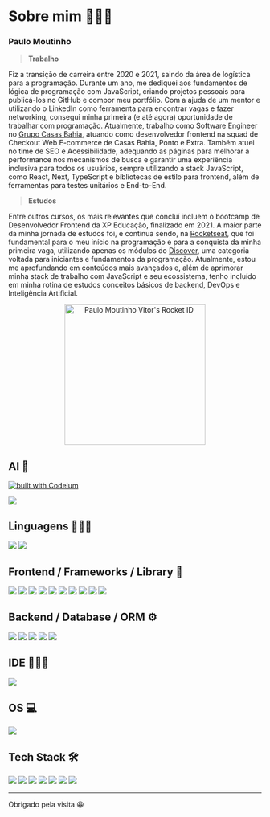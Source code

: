 <h1>Sobre mim 👨🏾‍💻</h1>
<h3>Paulo Moutinho</h3>

>**Trabalho**
<p>
 Fiz a transição de carreira entre 2020 e 2021, saindo da área de logística para a programação. Durante um ano, me dediquei aos fundamentos de lógica de programação com JavaScript, criando projetos pessoais para publicá-los no GitHub e compor meu portfólio. Com a ajuda de um mentor e utilizando o LinkedIn como ferramenta para encontrar vagas e fazer networking, consegui minha primeira (e até agora) oportunidade de trabalhar com programação.
 Atualmente, trabalho como Software Engineer no <a href="https://ri.grupocasasbahia.com.br/a-companhia/nossas-marcas/">Grupo Casas Bahia</a>, atuando como desenvolvedor frontend na squad de Checkout Web E-commerce de Casas Bahia, Ponto e Extra. Também atuei no time de SEO e Acessibilidade, adequando as páginas para melhorar a performance nos mecanismos de busca e garantir uma experiência inclusiva para todos os usuários, sempre utilizando a stack JavaScript, como React, Next, TypeScript e bibliotecas de estilo para frontend, além de ferramentas para testes unitários e End-to-End.
</p>

>**Estudos**
<p>
Entre outros cursos, os mais relevantes que concluí incluem o bootcamp de Desenvolvedor Frontend da XP Educação, finalizado em 2021. A maior parte da minha jornada de estudos foi, e continua sendo, na <a href="https://app.rocketseat.com.br/me/paulo-moutinho-vitor-08258">Rocketseat</a>, que foi fundamental para o meu início na programação e para a conquista da minha primeira vaga, utilizando apenas os módulos do <a href="https://www.rocketseat.com.br/discover">Discover</a>, uma categoria voltada para iniciantes e fundamentos da programação. Atualmente, estou me aprofundando em conteúdos mais avançados e, além de aprimorar minha stack de trabalho com JavaScript e seu ecossistema, tenho incluído em minha rotina de estudos conceitos básicos de backend, DevOps e Inteligência Artificial.
</p>

<div align="center">
 <a href="https://app.rocketseat.com.br/me/paulo-moutinho-vitor-08258"><img src="https://app.rocketseat.com.br/api/rocketid/share?slug=paulo-moutinho-vitor-08258&type=card" width="280" alt="Paulo Moutinho Vitor's Rocket ID"/></a>
</div>

## AI 🤖
[![built with Codeium](https://codeium.com/badges/main)](https://codeium.com)
<div display="inline">
<img src="https://img.shields.io/badge/ChatGPT-74aa9c?style=for-the-badge&logo=openai&logoColor=white" />
</div>

## Linguagens 👨🏾‍💻
<div display="inline">
<img src="https://img.shields.io/badge/JavaScript-323330?style=for-the-badge&logo=javascript&logoColor=F7DF1E" />
<img src="https://img.shields.io/badge/TypeScript-007ACC?style=for-the-badge&logo=typescript&logoColor=white" />
</div>

## Frontend / Frameworks / Library 🚀
<div display="inline">
 <img src="https://img.shields.io/badge/HTML5-E34F26?style=for-the-badge&logo=html5&logoColor=white" />
<img src="https://img.shields.io/badge/Tailwind_CSS-38B2AC?style=for-the-badge&logo=tailwind-css&logoColor=white" />
<img src="https://img.shields.io/badge/React-20232A?style=for-the-badge&logo=react&logoColor=61DAFB" />
<img src="https://img.shields.io/badge/next%20js-000000?style=for-the-badge&logo=nextdotjs&logoColor=white" />
 <img src="https://img.shields.io/badge/axios-671ddf?&style=for-the-badge&logo=axios&logoColor=white" />
 <img src="https://img.shields.io/badge/shadcn%2Fui-000000?style=for-the-badge&logo=shadcnui&logoColor=white" />
 <img src="https://img.shields.io/badge/storybook-FF4785?style=for-the-badge&logo=storybook&logoColor=white" />
<img src="https://img.shields.io/badge/Cypress-17202C?style=for-the-badge&logo=cypress&logoColor=white" /> 
 <img src="https://img.shields.io/badge/Jest-C21325?style=for-the-badge&logo=jest&logoColor=white" /> 
<img src="https://img.shields.io/badge/testing%20library-323330?style=for-the-badge&logo=testing-library&logoColor=red" /> 
</div>

## Backend / Database / ORM ⚙️
<div display="inline">
 <img src="https://img.shields.io/badge/Node%20js-339933?style=for-the-badge&logo=nodedotjs&logoColor=white" />
 <img src="https://img.shields.io/badge/Docker-2CA5E0?style=for-the-badge&logo=docker&logoColor=white" />
 <img src="https://img.shields.io/badge/PostgreSQL-316192?style=for-the-badge&logo=postgresql&logoColor=white" />
 <img src="https://img.shields.io/badge/drizzle-C5F74F?style=for-the-badge&logo=drizzle&logoColor=black" />
 <img src="https://img.shields.io/badge/Prisma-3982CE?style=for-the-badge&logo=Prisma&logoColor=white" />
</div>

 ## IDE 👨🏾‍💻
 <img src="https://img.shields.io/badge/Visual_Studio_Code-0078D4?style=for-the-badge&logo=visual%20studio%20code&logoColor=white" />

 ## OS 💻
 <img src="https://img.shields.io/badge/mac%20os-000000?style=for-the-badge&logo=apple&logoColor=white" />
 
 ## Tech Stack 🛠
<div display="inline">
 <img src="https://img.shields.io/badge/npm-CB3837?style=for-the-badge&logo=npm&logoColor=white" />
<img src="https://img.shields.io/badge/Git-E34F26?style=for-the-badge&logo=git&logoColor=white" />
<img src="https://img.shields.io/badge/GitHub-100000?style=for-the-badge&logo=github&logoColor=white"/>
 <img src="https://img.shields.io/badge/Vercel-000000?style=for-the-badge&logo=vercel&logoColor=white"/>
 <img src="https://img.shields.io/badge/Markdown-000000?style=for-the-badge&logo=markdown&logoColor=white" />
 <img src="https://img.shields.io/badge/Notion-%23000000.svg?style=for-the-badge&logo=notion&logoColor=white" />
 <img src="https://img.shields.io/badge/Sonar%20cloud-F3702A?style=for-the-badge&logo=sonarcloud&logoColor=white" />
</div>

-----------------------------
<p>Obrigado pela visita 😀</p>
